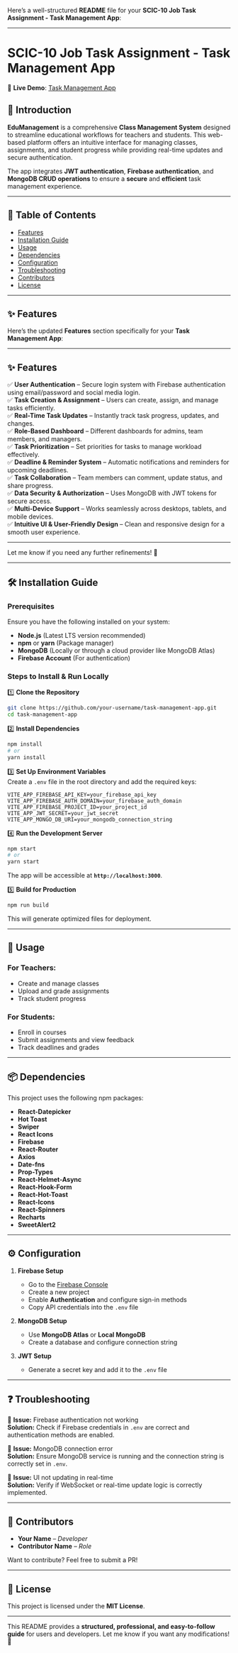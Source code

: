 Here’s a well-structured **README** file for your **SCIC-10 Job Task Assignment - Task Management App**:

---

# SCIC-10 Job Task Assignment - Task Management App  

🚀 **Live Demo**: [Task Management App](https://task-management-web-app.surge.sh)  

## 📌 Introduction  
**EduManagement** is a comprehensive **Class Management System** designed to streamline educational workflows for teachers and students. This web-based platform offers an intuitive interface for managing classes, assignments, and student progress while providing real-time updates and secure authentication.  

The app integrates **JWT authentication**, **Firebase authentication**, and **MongoDB CRUD operations** to ensure a **secure** and **efficient** task management experience.  

---

## 📖 Table of Contents  
- [Features](#features)  
- [Installation Guide](#installation-guide)  
- [Usage](#usage)  
- [Dependencies](#dependencies)  
- [Configuration](#configuration)  
- [Troubleshooting](#troubleshooting)  
- [Contributors](#contributors)  
- [License](#license)  

---

## ✨ Features  

Here’s the updated **Features** section specifically for your **Task Management App**:  

---

## ✨ Features  

✅ **User Authentication** – Secure login system with Firebase authentication using email/password and social media login.  
✅ **Task Creation & Assignment** – Users can create, assign, and manage tasks efficiently.  
✅ **Real-Time Task Updates** – Instantly track task progress, updates, and changes.  
✅ **Role-Based Dashboard** – Different dashboards for admins, team members, and managers.  
✅ **Task Prioritization** – Set priorities for tasks to manage workload effectively.  
✅ **Deadline & Reminder System** – Automatic notifications and reminders for upcoming deadlines.  
✅ **Task Collaboration** – Team members can comment, update status, and share progress.  
✅ **Data Security & Authorization** – Uses MongoDB with JWT tokens for secure access.  
✅ **Multi-Device Support** – Works seamlessly across desktops, tablets, and mobile devices.  
✅ **Intuitive UI & User-Friendly Design** – Clean and responsive design for a smooth user experience.  

---

Let me know if you need any further refinements! 🚀

---

## 🛠️ Installation Guide  

### **Prerequisites**  
Ensure you have the following installed on your system:  
- **Node.js** (Latest LTS version recommended)  
- **npm** or **yarn** (Package manager)  
- **MongoDB** (Locally or through a cloud provider like MongoDB Atlas)  
- **Firebase Account** (For authentication)  

### **Steps to Install & Run Locally**  

1️⃣ **Clone the Repository**  
```sh
git clone https://github.com/your-username/task-management-app.git
cd task-management-app
```

2️⃣ **Install Dependencies**  
```sh
npm install
# or
yarn install
```

3️⃣ **Set Up Environment Variables**  
Create a `.env` file in the root directory and add the required keys:  
```env
VITE_APP_FIREBASE_API_KEY=your_firebase_api_key
VITE_APP_FIREBASE_AUTH_DOMAIN=your_firebase_auth_domain
VITE_APP_FIREBASE_PROJECT_ID=your_project_id
VITE_APP_JWT_SECRET=your_jwt_secret
VITE_APP_MONGO_DB_URI=your_mongodb_connection_string
```

4️⃣ **Run the Development Server**  
```sh
npm start
# or
yarn start
```
The app will be accessible at **`http://localhost:3000`**.  

5️⃣ **Build for Production**  
```sh
npm run build
```
This will generate optimized files for deployment.  

---

## 📌 Usage  

### **For Teachers:**  
- Create and manage classes  
- Upload and grade assignments  
- Track student progress  

### **For Students:**  
- Enroll in courses  
- Submit assignments and view feedback  
- Track deadlines and grades  

---

## 📦 Dependencies  

This project uses the following npm packages:  
- **React-Datepicker**  
- **Hot Toast**  
- **Swiper**  
- **React Icons**  
- **Firebase**  
- **React-Router**  
- **Axios**  
- **Date-fns**  
- **Prop-Types**  
- **React-Helmet-Async**  
- **React-Hook-Form**  
- **React-Hot-Toast**  
- **React-Icons**  
- **React-Spinners**  
- **Recharts**  
- **SweetAlert2**  

---

## ⚙️ Configuration  

1. **Firebase Setup**  
   - Go to the [Firebase Console](https://console.firebase.google.com/)  
   - Create a new project  
   - Enable **Authentication** and configure sign-in methods  
   - Copy API credentials into the `.env` file  

2. **MongoDB Setup**  
   - Use **MongoDB Atlas** or **Local MongoDB**  
   - Create a database and configure connection string  

3. **JWT Setup**  
   - Generate a secret key and add it to the `.env` file  

---

## ❓ Troubleshooting  

🔹 **Issue:** Firebase authentication not working  
**Solution:** Check if Firebase credentials in `.env` are correct and authentication methods are enabled.  

🔹 **Issue:** MongoDB connection error  
**Solution:** Ensure MongoDB service is running and the connection string is correctly set in `.env`.  

🔹 **Issue:** UI not updating in real-time  
**Solution:** Verify if WebSocket or real-time update logic is correctly implemented.  

---

## 👥 Contributors  

- **Your Name** – *Developer*  
- **Contributor Name** – *Role*  

Want to contribute? Feel free to submit a PR!  

---

## 📜 License  

This project is licensed under the **MIT License**.  

---

This README provides a **structured, professional, and easy-to-follow guide** for users and developers. Let me know if you want any modifications! 🚀
